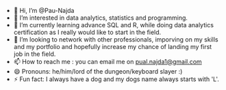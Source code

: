 - 👋 Hi, I’m @Pau-Najda
- 👀 I’m interested in data analytics, statistics and programming. 
- 🌱 I’m currently learning advance SQL and R, while doing data analytics certification as I really would like to start in the field. 
- 💞️ I’m looking to network with other professionals, imporving on my skills and my portfolio and hopefully increase my chance of landing my first job in the field.
- 📫 How to reach me : you can email me on pual.najda1@gmail.com
- 😄 Pronouns: he/him/lord of the dungeon/keyboard slayer :)
- ⚡ Fun fact: I always have a dog and my dogs name always starts with 'L'.
